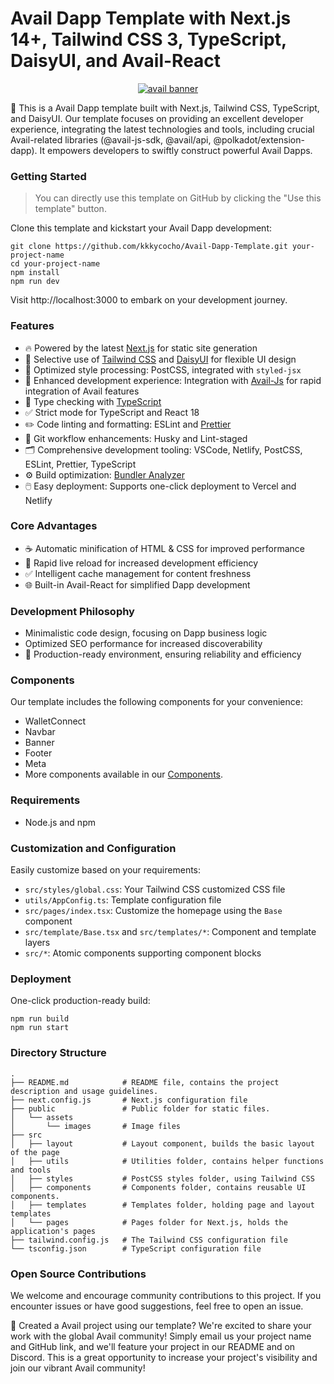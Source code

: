 # Avail Dapp Template with Next.js 14+, Tailwind CSS 3, TypeScript, DaisyUI, and Avail-React

<p align="center">
  <a href="https://www.availproject.org"><img src="https://www.availproject.org/_next/static/media/grow.1113097f.png" alt="avail banner"></a>
</p>

🚀 This is a Avail Dapp template built with Next.js, Tailwind CSS, TypeScript, and DaisyUI. Our template focuses on providing an excellent developer experience, integrating the latest technologies and tools, including crucial Avail-related libraries (@avail-js-sdk, @avail/api, @polkadot/extension-dapp). It empowers developers to swiftly construct powerful Avail Dapps.

### Getting Started

> You can directly use this template on GitHub by clicking the "Use this template" button.

Clone this template and kickstart your Avail Dapp development:

```
git clone https://github.com/kkkycocho/Avail-Dapp-Template.git your-project-name
cd your-project-name
npm install
npm run dev
```

Visit http://localhost:3000 to embark on your development journey.

### Features

- 🔥 Powered by the latest [Next.js](https://nextjs.org) for static site generation
- 🎨 Selective use of [Tailwind CSS](https://tailwindcss.com) and [DaisyUI](https://daisyui.com) for flexible UI design
- 💅 Optimized style processing: PostCSS, integrated with `styled-jsx`
- 🚀 Enhanced development experience: Integration with [Avail-Js](https://github.com/availproject/avail/tree/main/avail-js) for rapid integration of Avail features
- 🎉 Type checking with [TypeScript](https://www.typescriptlang.org)
- ✅ Strict mode for TypeScript and React 18
- ✏️ Code linting and formatting: ESLint and [Prettier](https://prettier.io)
- 🦊 Git workflow enhancements: Husky and Lint-staged
- 🗂 Comprehensive development tooling: VSCode, Netlify, PostCSS, ESLint, Prettier, TypeScript
- ⚙️ Build optimization: [Bundler Analyzer](https://www.npmjs.com/package/@next/bundle-analyzer)
- 🖱️ Easy deployment: Supports one-click deployment to Vercel and Netlify

### Core Advantages

- ☕ Automatic minification of HTML & CSS for improved performance
- 💨 Rapid live reload for increased development efficiency
- ✅ Intelligent cache management for content freshness
- 🌐 Built-in Avail-React for simplified Dapp development

### Development Philosophy

- Minimalistic code design, focusing on Dapp business logic
- Optimized SEO performance for increased discoverability
- 🚀 Production-ready environment, ensuring reliability and efficiency

### Components

Our template includes the following components for your convenience:

- WalletConnect
- Navbar
- Banner
- Footer
- Meta
- More components available in our [Components](https://github.com/CerberusChaos/Avail-Dapp-Template/tree/main/src/components/).

### Requirements

- Node.js and npm

### Customization and Configuration

Easily customize based on your requirements:

- `src/styles/global.css`: Your Tailwind CSS customized CSS file
- `utils/AppConfig.ts`: Template configuration file
- `src/pages/index.tsx`: Customize the homepage using the `Base` component
- `src/template/Base.tsx` and `src/templates/*`: Component and template layers
- `src/*`: Atomic components supporting component blocks

### Deployment

One-click production-ready build:

```
npm run build
npm run start
```

### Directory Structure

```
.
├── README.md            # README file, contains the project description and usage guidelines.
├── next.config.js       # Next.js configuration file
├── public               # Public folder for static files.
│   └── assets
│       └── images       # Image files
├── src
│   ├── layout           # Layout component, builds the basic layout of the page
│   ├── utils            # Utilities folder, contains helper functions and tools
│   ├── styles           # PostCSS styles folder, using Tailwind CSS
│   ├── components       # Components folder, contains reusable UI components.
│   ├── templates        # Templates folder, holding page and layout templates
│   └── pages            # Pages folder for Next.js, holds the application's pages
├── tailwind.config.js   # The Tailwind CSS configuration file
└── tsconfig.json        # TypeScript configuration file
```

### Open Source Contributions

We welcome and encourage community contributions to this project. If you encounter issues or have good suggestions, feel free to open an issue.

🌟 Created a Avail project using our template? We're excited to share your work with the global Avail community! Simply email us your project name and GitHub link, and we'll feature your project in our README and on Discord. This is a great opportunity to increase your project's visibility and join our vibrant Avail community!
